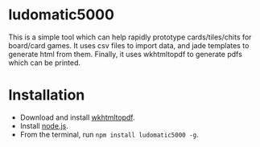 # ludomatic5000
This is a simple tool which can help rapidly prototype cards/tiles/chits for board/card games.
It uses csv files to import data, and jade templates to generate html from them. Finally, it
uses wkhtmltopdf to generate pdfs which can be printed.

# Installation
- Download and install [wkhtmltopdf](http://wkhtmltopdf.org/downloads.html).
- Install [node.js](https://nodejs.org/).
- From the terminal, run `npm install ludomatic5000 -g`.
